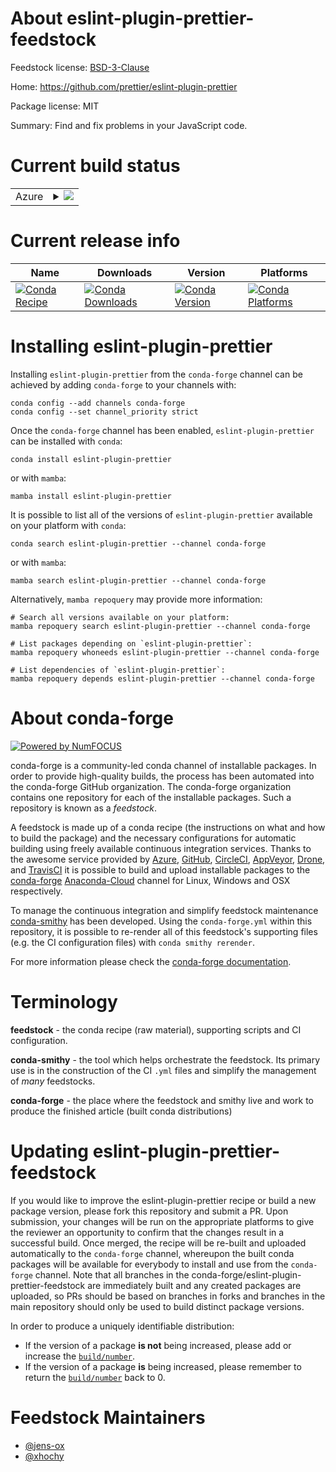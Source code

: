 About eslint-plugin-prettier-feedstock
======================================

Feedstock license: [BSD-3-Clause](https://github.com/conda-forge/eslint-plugin-prettier-feedstock/blob/main/LICENSE.txt)

Home: https://github.com/prettier/eslint-plugin-prettier

Package license: MIT

Summary: Find and fix problems in your JavaScript code.

Current build status
====================


<table>
    
  <tr>
    <td>Azure</td>
    <td>
      <details>
        <summary>
          <a href="https://dev.azure.com/conda-forge/feedstock-builds/_build/latest?definitionId=15870&branchName=main">
            <img src="https://dev.azure.com/conda-forge/feedstock-builds/_apis/build/status/eslint-plugin-prettier-feedstock?branchName=main">
          </a>
        </summary>
        <table>
          <thead><tr><th>Variant</th><th>Status</th></tr></thead>
          <tbody><tr>
              <td>linux_64_nodejs16</td>
              <td>
                <a href="https://dev.azure.com/conda-forge/feedstock-builds/_build/latest?definitionId=15870&branchName=main">
                  <img src="https://dev.azure.com/conda-forge/feedstock-builds/_apis/build/status/eslint-plugin-prettier-feedstock?branchName=main&jobName=linux&configuration=linux%20linux_64_nodejs16" alt="variant">
                </a>
              </td>
            </tr><tr>
              <td>linux_64_nodejs18</td>
              <td>
                <a href="https://dev.azure.com/conda-forge/feedstock-builds/_build/latest?definitionId=15870&branchName=main">
                  <img src="https://dev.azure.com/conda-forge/feedstock-builds/_apis/build/status/eslint-plugin-prettier-feedstock?branchName=main&jobName=linux&configuration=linux%20linux_64_nodejs18" alt="variant">
                </a>
              </td>
            </tr><tr>
              <td>linux_aarch64_nodejs16</td>
              <td>
                <a href="https://dev.azure.com/conda-forge/feedstock-builds/_build/latest?definitionId=15870&branchName=main">
                  <img src="https://dev.azure.com/conda-forge/feedstock-builds/_apis/build/status/eslint-plugin-prettier-feedstock?branchName=main&jobName=linux&configuration=linux%20linux_aarch64_nodejs16" alt="variant">
                </a>
              </td>
            </tr><tr>
              <td>linux_aarch64_nodejs18</td>
              <td>
                <a href="https://dev.azure.com/conda-forge/feedstock-builds/_build/latest?definitionId=15870&branchName=main">
                  <img src="https://dev.azure.com/conda-forge/feedstock-builds/_apis/build/status/eslint-plugin-prettier-feedstock?branchName=main&jobName=linux&configuration=linux%20linux_aarch64_nodejs18" alt="variant">
                </a>
              </td>
            </tr><tr>
              <td>osx_64_nodejs16</td>
              <td>
                <a href="https://dev.azure.com/conda-forge/feedstock-builds/_build/latest?definitionId=15870&branchName=main">
                  <img src="https://dev.azure.com/conda-forge/feedstock-builds/_apis/build/status/eslint-plugin-prettier-feedstock?branchName=main&jobName=osx&configuration=osx%20osx_64_nodejs16" alt="variant">
                </a>
              </td>
            </tr><tr>
              <td>osx_64_nodejs18</td>
              <td>
                <a href="https://dev.azure.com/conda-forge/feedstock-builds/_build/latest?definitionId=15870&branchName=main">
                  <img src="https://dev.azure.com/conda-forge/feedstock-builds/_apis/build/status/eslint-plugin-prettier-feedstock?branchName=main&jobName=osx&configuration=osx%20osx_64_nodejs18" alt="variant">
                </a>
              </td>
            </tr><tr>
              <td>osx_arm64_nodejs16</td>
              <td>
                <a href="https://dev.azure.com/conda-forge/feedstock-builds/_build/latest?definitionId=15870&branchName=main">
                  <img src="https://dev.azure.com/conda-forge/feedstock-builds/_apis/build/status/eslint-plugin-prettier-feedstock?branchName=main&jobName=osx&configuration=osx%20osx_arm64_nodejs16" alt="variant">
                </a>
              </td>
            </tr><tr>
              <td>osx_arm64_nodejs18</td>
              <td>
                <a href="https://dev.azure.com/conda-forge/feedstock-builds/_build/latest?definitionId=15870&branchName=main">
                  <img src="https://dev.azure.com/conda-forge/feedstock-builds/_apis/build/status/eslint-plugin-prettier-feedstock?branchName=main&jobName=osx&configuration=osx%20osx_arm64_nodejs18" alt="variant">
                </a>
              </td>
            </tr>
          </tbody>
        </table>
      </details>
    </td>
  </tr>
</table>

Current release info
====================

| Name | Downloads | Version | Platforms |
| --- | --- | --- | --- |
| [![Conda Recipe](https://img.shields.io/badge/recipe-eslint--plugin--prettier-green.svg)](https://anaconda.org/conda-forge/eslint-plugin-prettier) | [![Conda Downloads](https://img.shields.io/conda/dn/conda-forge/eslint-plugin-prettier.svg)](https://anaconda.org/conda-forge/eslint-plugin-prettier) | [![Conda Version](https://img.shields.io/conda/vn/conda-forge/eslint-plugin-prettier.svg)](https://anaconda.org/conda-forge/eslint-plugin-prettier) | [![Conda Platforms](https://img.shields.io/conda/pn/conda-forge/eslint-plugin-prettier.svg)](https://anaconda.org/conda-forge/eslint-plugin-prettier) |

Installing eslint-plugin-prettier
=================================

Installing `eslint-plugin-prettier` from the `conda-forge` channel can be achieved by adding `conda-forge` to your channels with:

```
conda config --add channels conda-forge
conda config --set channel_priority strict
```

Once the `conda-forge` channel has been enabled, `eslint-plugin-prettier` can be installed with `conda`:

```
conda install eslint-plugin-prettier
```

or with `mamba`:

```
mamba install eslint-plugin-prettier
```

It is possible to list all of the versions of `eslint-plugin-prettier` available on your platform with `conda`:

```
conda search eslint-plugin-prettier --channel conda-forge
```

or with `mamba`:

```
mamba search eslint-plugin-prettier --channel conda-forge
```

Alternatively, `mamba repoquery` may provide more information:

```
# Search all versions available on your platform:
mamba repoquery search eslint-plugin-prettier --channel conda-forge

# List packages depending on `eslint-plugin-prettier`:
mamba repoquery whoneeds eslint-plugin-prettier --channel conda-forge

# List dependencies of `eslint-plugin-prettier`:
mamba repoquery depends eslint-plugin-prettier --channel conda-forge
```


About conda-forge
=================

[![Powered by
NumFOCUS](https://img.shields.io/badge/powered%20by-NumFOCUS-orange.svg?style=flat&colorA=E1523D&colorB=007D8A)](https://numfocus.org)

conda-forge is a community-led conda channel of installable packages.
In order to provide high-quality builds, the process has been automated into the
conda-forge GitHub organization. The conda-forge organization contains one repository
for each of the installable packages. Such a repository is known as a *feedstock*.

A feedstock is made up of a conda recipe (the instructions on what and how to build
the package) and the necessary configurations for automatic building using freely
available continuous integration services. Thanks to the awesome service provided by
[Azure](https://azure.microsoft.com/en-us/services/devops/), [GitHub](https://github.com/),
[CircleCI](https://circleci.com/), [AppVeyor](https://www.appveyor.com/),
[Drone](https://cloud.drone.io/welcome), and [TravisCI](https://travis-ci.com/)
it is possible to build and upload installable packages to the
[conda-forge](https://anaconda.org/conda-forge) [Anaconda-Cloud](https://anaconda.org/)
channel for Linux, Windows and OSX respectively.

To manage the continuous integration and simplify feedstock maintenance
[conda-smithy](https://github.com/conda-forge/conda-smithy) has been developed.
Using the ``conda-forge.yml`` within this repository, it is possible to re-render all of
this feedstock's supporting files (e.g. the CI configuration files) with ``conda smithy rerender``.

For more information please check the [conda-forge documentation](https://conda-forge.org/docs/).

Terminology
===========

**feedstock** - the conda recipe (raw material), supporting scripts and CI configuration.

**conda-smithy** - the tool which helps orchestrate the feedstock.
                   Its primary use is in the construction of the CI ``.yml`` files
                   and simplify the management of *many* feedstocks.

**conda-forge** - the place where the feedstock and smithy live and work to
                  produce the finished article (built conda distributions)


Updating eslint-plugin-prettier-feedstock
=========================================

If you would like to improve the eslint-plugin-prettier recipe or build a new
package version, please fork this repository and submit a PR. Upon submission,
your changes will be run on the appropriate platforms to give the reviewer an
opportunity to confirm that the changes result in a successful build. Once
merged, the recipe will be re-built and uploaded automatically to the
`conda-forge` channel, whereupon the built conda packages will be available for
everybody to install and use from the `conda-forge` channel.
Note that all branches in the conda-forge/eslint-plugin-prettier-feedstock are
immediately built and any created packages are uploaded, so PRs should be based
on branches in forks and branches in the main repository should only be used to
build distinct package versions.

In order to produce a uniquely identifiable distribution:
 * If the version of a package **is not** being increased, please add or increase
   the [``build/number``](https://docs.conda.io/projects/conda-build/en/latest/resources/define-metadata.html#build-number-and-string).
 * If the version of a package **is** being increased, please remember to return
   the [``build/number``](https://docs.conda.io/projects/conda-build/en/latest/resources/define-metadata.html#build-number-and-string)
   back to 0.

Feedstock Maintainers
=====================

* [@jens-ox](https://github.com/jens-ox/)
* [@xhochy](https://github.com/xhochy/)

